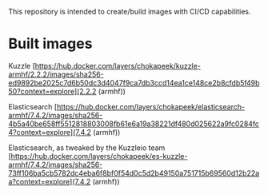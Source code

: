 This repository is intended to create/build images with CI/CD capabilities.

# Built images

Kuzzle
[https://hub.docker.com/layers/chokapeek/kuzzle-armhf/2.2.2/images/sha256-ed9892be2025c7d6b50dc3d4047f9ca7db3ccd14ea1ce148ce2b8cfdb5f49b50?context=explore](2.2.2 (armhf))

Elasticsearch
[https://hub.docker.com/layers/chokapeek/elasticsearch-armhf/7.4.2/images/sha256-4b5a40be658ff5512818803008fb61e6a19a38221df480d025622a9fc0284fc4?context=explore](7.4.2 (armhf))

Elasticsearch, as tweaked by the Kuzzleio team
[https://hub.docker.com/layers/chokapeek/es-kuzzle-armhf/7.4.2/images/sha256-73ff106ba5cb5782dc4eba6f8bf0f54d0c5d2b49150a751715b69560d12b22aa?context=explore](7.4.2 (armhf))
